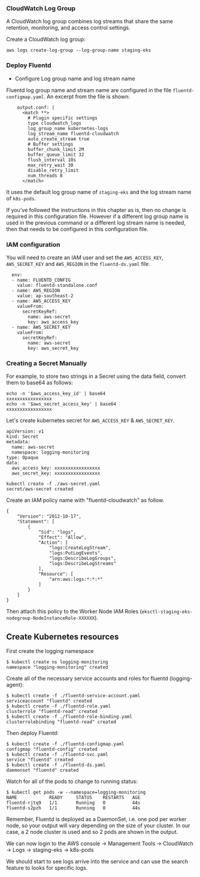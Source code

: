 ### CloudWatch Log Group

A CloudWatch log group combines log streams that share the same retention, monitoring, and access control settings.

Create a CloudWatch log group:
```
aws logs create-log-group --log-group-name staging-eks
```
### Deploy Fluentd

* Configure Log group name and log stream name

Fluentd log group name and stream name are configured in the file `fluentd-configmap.yaml`. An excerpt from the file is shown:
```
    output.conf: |
      <match **>
        # Plugin specific settings
        type cloudwatch_logs
        log_group_name kubernetes-logs
        log_stream_name fluentd-cloudwatch
        auto_create_stream true
        # Buffer settings
        buffer_chunk_limit 2M
        buffer_queue_limit 32
        flush_interval 10s
        max_retry_wait 30
        disable_retry_limit
        num_threads 8
      </match>
```
It uses the default log group name of `staging-eks` and the log stream name of `k8s-pods`.

If you've followed the instructions in this chapter as is, then no change is required in this configuration file. However if a different log group name is used in the previous command or a different log stream name is needed, then that needs to be configured in this configuration file.

### IAM configuration

You will need to create an IAM user and set the `AWS_ACCESS_KEY`, `AWS_SECRET_KEY` and `AWS_REGION` in the `fluentd-ds.yaml` file. 

```
  env:
  - name: FLUENTD_CONFIG
    value: fluentd-standalone.conf
  - name: AWS_REGION
    value: ap-southeast-2
  - name: AWS_ACCESS_KEY
    valueFrom:
      secretKeyRef:
        name: aws-secret
        key: aws_access_key
  - name: AWS_SECRET_KEY
    valueFrom:
      secretKeyRef:
        name: aws-secret
        key: aws_secret_key
```
### Creating a Secret Manually
For example, to store two strings in a Secret using the data field, convert them to base64 as follows:

```
echo -n '$aws_access_key_id' | base64
xxxxxxxxxxxxxxxxx
echo -n '$aws_secret_access_key' | base64
xxxxxxxxxxxxxxxxx
```

Let's create kubernetes secret for `AWS_ACCESS_KEY` & `AWS_SECRET_KEY`.

```
apiVersion: v1
kind: Secret
metadata:
  name: aws-secret
  namespace: logging-monitoring
type: Opaque
data:
  aws_access_key: xxxxxxxxxxxxxxxxx 
  aws_secret_key: xxxxxxxxxxxxxxxxx
```
```
kubectl create -f ./aws-secret.yaml
secret/aws-secret created
````

Create an IAM policy name with "fluentd-cloudwatch" as follow.
```
{
    "Version": "2012-10-17",
    "Statement": [
        {
            "Sid": "logs",
            "Effect": "Allow",
            "Action": [
                "logs:CreateLogStream",
                "logs:PutLogEvents",
                "logs:DescribeLogGroups",
                "logs:DescribeLogStreams"
            ],
            "Resource": [
                "arn:aws:logs:*:*:*"
            ]
        }
    ]
}
```
Then attach this policy to the Worker Node IAM Roles (`eksctl-staging-eks-nodegroup-NodeInstanceRole-XXXXXX`).

## Create Kubernetes resources

First create the logging namespace

    $ kubectl create ns logging-monitoring
    namespace "logging-monitoring" created

Create all of the necessary service accounts and roles for fluentd (logging-agent):

    $ kubectl create -f ./fluentd-service-account.yaml
    serviceaccount "fluentd" created
    $ kubectl create -f ./fluentd-role.yaml
    clusterrole "fluentd-read" created
    $ kubectl create -f ./fluentd-role-binding.yaml
    clusterrolebinding "fluentd-read" created

Then deploy Fluentd:

    $ kubectl create -f ./fluentd-configmap.yaml
    configmap "fluentd-config" created
    $ kubectl create -f ./fluentd-svc.yaml
    service "fluentd" created
    $ kubectl create -f ./fluentd-ds.yaml
    daemonset "fluentd" created

Watch for all of the pods to change to running status:

    $ kubectl get pods -w --namespace=logging-monitoring
    NAME            READY     STATUS    RESTARTS   AGE
    fluentd-rjtq9   1/1       Running   0          44s
    fluentd-s2pzh   1/1       Running   0          44s

Remember, Fluentd is deployed as a DaemonSet, i.e. one pod per worker node, so your output will vary depending on the size of your cluster. In our case, a 2 node cluster is used and so 2 pods are shown in the output.

We can now login to the AWS console -> Management Tools -> CloudWatch -> Logs -> staging-eks -> k8s-pods

We should start to see logs arrive into the service and can use the search feature to looks for specific logs. 


